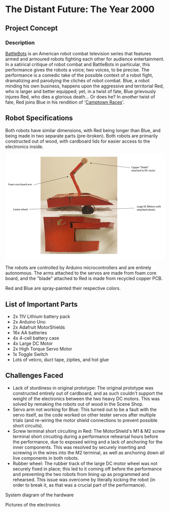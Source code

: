 # The Distant Future: The Year 2000

## Project Concept
### Description
[BattleBots](https://battlebots.com/) is an American robot combat television series that features armed and armoured robots fighting each other for audience entertainment. In a satirical critique of robot combat and BattleBots in particular, this performance gives the robots a voice; two voices, to be precise. The performance is a comedic take of the possible context of a robot fight, dramatizing and parodying the clichés of robot combat. Blue, a robot minding his own business, happens upon the aggressive and territorial Red, who is larger and better equipped; yet, in a twist of fate, Blue grievously injures Red, who dies a glorious death... Or does he? In *another* twist of fate, Red joins Blue in his rendition of '[Camptown Races](https://www.youtube.com/watch?v=cdZliSDhgXY)'.


## Robot Specifications
Both robots have similar dimensions, with Red being longer than Blue, and being made in two separate parts (pre-broken). Both robots are primarily constructed out of wood, with cardboard lids for easier access to the electronics inside.

![System Diagram Red](https://raw.githubusercontent.com/michaelkokkat/PerformingRobots/master/Final_Showcase/Pictures/Red.png)

The robots are controlled by Arduino microcontrollers and are entirely autonomous. The arms attached to the servos are made from foam core board, and the "blade" attached to Red is made from recycled copper PCB.

Red and Blue are spray-painted their respective colors.

## List of Important Parts
  * 2x 11V Lithium battery pack
  * 2x Arduino Uno
  * 2x Adafruit MotorShields
  * 16x AA batteries
  * 4x 4-cell battery case
  * 4x Large DC Motor
  * 2x High Torque Servo Motor
  * 1x Toggle Switch
  * Lots of velcro, duct tape, zipties, and hot glue

## Challenges Faced
  * Lack of sturdiness in original prototype:
          The original prototype was constructed entirely out of cardboard, and as such couldn't support the weight of the electronics between the two heavy DC motors. This was solved by remaking the robots out of wood in the Scene Shop.
  * Servo arm not working for Blue:
          This turned out to be a fault with the servo itself, as the code worked on other tester servos after multiple trials (and re-wiring the motor shield connections to prevent possible short circuits).
  * Screw terminal short circuiting in Red:
          The MotorShield's M1 & M2 screw terminal short circuiting during a performance rehearsal hours before the performance, due to exposed wiring and a lack of anchoring for the inner components. This was resolved by securely inserting and screwing in the wires into the M2 terminal, as well as anchoring down all live components in both robots.
  * Rubber wheel:
          The rubber track of the large DC motor wheel was not securely fixed in place; this led to it coming off before the performance and preventing the two robots from lining up as programmed and rehearsed. This issue was overcome by literally kicking the robot (in order to break it, as that was a crucial part of the performance).


System diagram of the hardware

Pictures of the electronics

